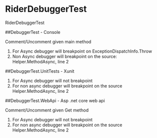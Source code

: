# RiderDebuggerTest
RiderDebuggerTest

##DebuggerTest - Console

Comment/Uncomment given main method 
1. For Async debugger will breakpoint on ExceptionDispatchInfo.Throw
2. Non Async debugger will breakpoint on the source: Helper.MethodAsync, line 2

##DebuggerTest.UnitTests - Xunit
1. For Async debugger will not breakpoint
2. For non async debugger will breakpoint on the source Helper.MethodAsync, line 2

##DebuggerTest.WebApi - Asp .net core web api

Comment/Uncomment given Get method
1. For Async debugger will not breakpoint
2. For non async debugger will breakpoint on the source Helper.MethodAsync, line 2
